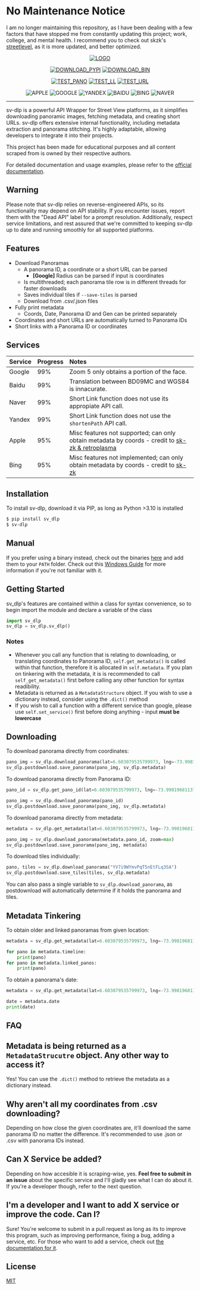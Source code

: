 # No Maintenance Notice

I am no longer maintaining this repository, as I have been dealing with a few factors that have stopped me from constantly updating this project; work, college, and mental health. I recommend you to check out skzk's [streetlevel](https://github.com/sk-zk/streetlevel), as it is more updated, and better optimized.

<div align="center">

[![LOGO](https://raw.githubusercontent.com/shmugoh/sv-dlp/master/docs/banner.png)](#readme)

[![DOWNLOAD_PYPI](https://img.shields.io/badge/-PyPi-blue.svg?style=for-the-badge&logo=pypi&label=Download)](https://pypi.org/project/sv-dlp/)
[![DOWNLOAD_BIN](https://img.shields.io/github/v/release/shmugoh/sv-dlp?logo=windowsterminal&color=blue&label=Download&style=for-the-badge)](https://github.com/shmugoh/sv-dlp/releases/tag/latest)

[![TEST_PANO](https://img.shields.io/github/actions/workflow/status/shmugoh/sv-dlp/test_pano.yml?branch=master&label=Download%20Service&style=for-the-badge)](https://github.com/shmugoh/sv-dlp/actions)
[![TEST_LL](https://img.shields.io/github/actions/workflow/status/shmugoh/sv-dlp/test_ll.yml?branch=master&label=Metadata%20Service&style=for-the-badge)](https://github.com/shmugoh/sv-dlp/actions)
[![TEST_URL](https://img.shields.io/github/actions/workflow/status/shmugoh/sv-dlp/test_url.yml?branch=master&label=URL%20Short%20Service&style=for-the-badge)](https://github.com/shmugoh/sv-dlp/actions)

![APPLE](https://img.shields.io/github/actions/workflow/status/shmugoh/sv-dlp/service_apple.yml?style=flat-square&logo=apple&label=Apple%20Service)
![GOOGLE](https://img.shields.io/github/actions/workflow/status/shmugoh/sv-dlp/service_apple.yml?style=flat-square&logo=googlemaps&label=Google%20Service)
![YANDEX](https://img.shields.io/github/actions/workflow/status/shmugoh/sv-dlp/service_yandex.yml?style=flat-square&logo=yandexcloud&logoColor=ff4a39&label=Yandex%20Service)
![BAIDU](https://img.shields.io/github/actions/workflow/status/shmugoh/sv-dlp/service_baidu.yml?style=flat-square&logo=baidu&label=Baidu%20Service)
![BING](https://img.shields.io/github/actions/workflow/status/shmugoh/sv-dlp/service_bing.yml?style=flat-square&logo=microsoftbing&label=Bing%20Status)
![NAVER](https://img.shields.io/github/actions/workflow/status/shmugoh/sv-dlp/service_naver.yml?style=flat-square&logo=naver&label=Naver%20Status)

</div>

---

sv-dlp is a powerful API Wrapper for Street View platforms, as it simplifies downloading panoramic images,
fetching metadata, and creating short URLs. sv-dlp offers extensive internal functionality, including metadata
extraction and panorama stitching. It's highly adaptable, allowing developers to integrate it into their
projects.

This project has been made for educational purposes and all content scraped from
is owned by their respective authors.

For detailed documentation and usage examples, please refer to the [official documentation](https://shmugo.co/sv-dlp).

## **Warning**

Please note that sv-dlp relies on reverse-engineered APIs, so its functionality may depend on API stability.
If you encounter issues, report them with the "Dead API" label for a prompt resolution. Additionally,
respect service limitations, and rest assured that we're committed to keeping sv-dlp up to date and running
smoothly for all supported platforms.

## **Features**

- Download Panoramas
  - A panorama ID, a coordinate or a short URL can be parsed
    - **[Google]** Radius can be parsed if input is coordinates
  - Is multithreaded; each panorama tile row is in different threads for faster downloads
  - Saves individual tiles if `--save-tiles` is parsed
  - Download from .csv/.json files
- Fully print metadata
  - Coords, Date, Panorama ID and Gen can be printed separately
- Coordinates and short URLs are automatically turned to Panorama IDs
- Short links with a Panorama ID or coordinates

## **Services**

<!-- TODO: Change Progress Formula -->

| Service | Progress | Notes                                                                                                                                                    |
| :------ | :------- | :------------------------------------------------------------------------------------------------------------------------------------------------------- |
| Google  | 99%      | Zoom 5 only obtains a portion of the face.                                                                                                               |
| Baidu   | 99%      | Translation between BD09MC and WGS84 is innacurate.                                                                                                      |
| Naver   | 99%      | Short Link function does not use its appropiate API call.                                                                                                |
| Yandex  | 99%      | Short Link function does not use the `shortenPath` API call.                                                                                             |
| Apple   | 95%      | Misc features not supported; can only obtain metadata by coords - credit to [sk-zk & retroplasma](https://github.com/shmugoh/sv-dlp/blob/master/CREDITS) |
| Bing    | 95%      | Misc features not implemented; can only obtain metadata by coords - credit to [sk-zk](https://github.com/shmugoh/sv-dlp/blob/master/CREDITS)             |

## **Installation**

To install sv-dlp, download it via PIP, as long as Python >3.10 is installed

```bash
$ pip install sv_dlp
$ sv-dlp
```

## Manual

If you prefer using a binary instead, check out the binaries [here](https://github.com/shmugoh/sv-dlp/releases/latest)
and add them to your `PATH` folder. Check out this [Windows Guide](https://www.architectryan.com/2018/03/17/add-to-the-path-on-windows-10/)
for more information if you're not familiar with it.

## Getting Started

sv_dlp's features are contained within a class for syntax convenience, so to begin
import the module and declare a variable of the class

```python
import sv_dlp
sv_dlp = sv_dlp.sv_dlp()
```

### Notes

- Whenever you call any function that is relating to downloading, or translating coordinates
  to Panorama ID, `self.get_metadata()` is called within that function, therefore it is
  allocated in `self.metadata`. If you plan on tinkering with the metadata,
  it is is recommended to call `self_get_metadata()` first
  before calling any other function for syntax readibility.
- Metadata is returned as a `MetadataStructure` object. If you wish to use
  a dictionary instead, consider using the `.dict()` method
- If you wish to call a function with a different service than google, please use
  `self.set_service()` first before doing anything - input **must be lowercase**

## Downloading

To download panorama directly from coordinates:

```python
pano_img = sv_dlp.download_panorama(lat=6.603079535799973, lng=-73.99819681137278)
sv_dlp.postdownload.save_panorama(pano_img, sv_dlp.metadata)
```

To download panorama directly from Panorama ID:

```python
pano_id = sv_dlp.get_pano_id(lat=6.603079535799973, lng=-73.99819681137278)

pano_img = sv_dlp.download_panorama(pano_id)
sv_dlp.postdownload.save_panorama(pano_img, sv_dlp.metadata)
```

To download panorama directly from metadata:

```python
metadata = sv_dlp.get_metadata(lat=6.603079535799973, lng=-73.99819681137278)

pano_img = sv_dlp.download_panorama(metadata.pano_id, zoom=max)
sv_dlp.postdownload.save_panorama(pano_img, metadata)
```

To download tiles individually:

```python
pano, tiles = sv_dlp.download_panorama("YV7i9WYmvPqT5nEtFLq3SA")
sv_dlp.postdownload.save_tiles(tiles, sv_dlp.metadata)
```

You can also pass a single variable to `sv_dlp.download_panorama`,
as postdownload will automatically determine
if it holds the panorama and tiles.

## Metadata Tinkering

To obtain older and linked panoramas from given location:

```python
metadata = sv_dlp.get_metadata(lat=6.603079535799973, lng=-73.99819681137278, get_linked_panos=True)

for pano in metadata.timeline:
    print(pano)
for pano in metadata.linked_panos:
    print(pano)
```

To obtain a panorama's date:

```python
metadata = sv_dlp.get_metadata(lat=6.603079535799973, lng=-73.99819681137278)

date = metadata.date
print(date)
```

## **FAQ**

## **Metadata is being returned as a `MetadataStrucutre` object. Any other way to access it?**

Yes! You can use the `.dict()` method to retrieve the metadata as a dictionary
instead.

## **Why aren't all my coordinates from .csv downloading?**

Depending on how close the given coordinates are, it'll download the same panorama ID
no matter the difference. It's recommended to use .json or .csv with panorama IDs instead.

## **Can X Service be added?**

Depending on how accesible it is scraping-wise, yes.
**Feel free to submit in an issue** about the specific service and I'll gladly see
what I can do about it. If you're a developer though, refer to the next question.

## **I'm a developer and I want to add X service or improve the code. Can I?**

Sure! You're welcome to submit in a pull request as long as its to improve
this program, such as improving performance, fixing a bug, adding a service, etc.
For those who want to add a service, check out [the documentation for it](https://shmugo.co/sv-dlp/latest/contributing_services/).

## **License**

[MIT](https://raw.githubusercontent.com/shmugoh/sv-dlp/master/LICENSE)
